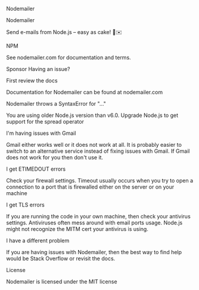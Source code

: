 Nodemailer

Nodemailer

Send e-mails from Node.js – easy as cake! 🍰✉️

NPM

See nodemailer.com for documentation and terms.

 Sponsor
Having an issue?

First review the docs

Documentation for Nodemailer can be found at nodemailer.com

Nodemailer throws a SyntaxError for "..."

You are using older Node.js version than v6.0. Upgrade Node.js to get support for the spread operator

I'm having issues with Gmail

Gmail either works well or it does not work at all. It is probably easier to switch to an alternative service instead of fixing issues with Gmail. If Gmail does not work for you then don't use it.

I get ETIMEDOUT errors

Check your firewall settings. Timeout usually occurs when you try to open a connection to a port that is firewalled either on the server or on your machine

I get TLS errors

If you are running the code in your own machine, then check your antivirus settings. Antiviruses often mess around with email ports usage. Node.js might not recognize the MITM cert your antivirus is using.

I have a different problem

If you are having issues with Nodemailer, then the best way to find help would be Stack Overflow or revisit the docs.

License

Nodemailer is licensed under the MIT license
